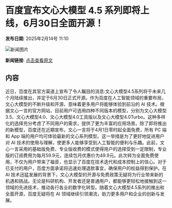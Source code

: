 # 百度宣布文心大模型 4.5 系列即将上线，6月30日全面开源！

**发布日期**: 2025年2月14号 11:10

![新闻图片](https://pic.chinaz.com/picmap/202306271640229861_0.jpg)

**新闻链接**: [点击查看原文](https://www.aibase.com/zh/news/15377)

## 内容

近日，百度在其官方渠道上宣布了令人瞩目的消息:文心大模型4.5系列将于未来几个月陆续推出，并定于6月30日正式开源。作为百度在人工智能领域的重要布局，文心大模型的不断升级和开源，意味着更多用户将能够体验到前沿的 AI 技术。根据文心一言的官方网站，目前用户可选用四种不同版本的模型，分别为文心大模型3.5、文心大模型4.0、文心大模型4.0工具版以及文心大模型4.0Turbo。这种多样化的选择充分考虑了不同用户的需求，提供了更为丰富的应用场景。除了即将推出的新模型，百度还在近期宣布，文心一言将于4月1日零时起全面免费，所有 PC 端和 App 端的用户均可体验最新的文心系列模型。这一举措是为了更好地促进用户对 AI 技术的使用与理解，使更多人能够享受到人工智能的便利与乐趣。此前，文心一言采用的基础版免费、专业版收费的模式使得用户的选择受到一定限制，专业版的订阅费用为每月59.9元，连续包月优惠价为49.9元。此次转为全面免费使用，不仅为用户带来了福音，也显示了百度在技术迭代和成本控制上的信心。对于已支付的用户，百度方面承诺将迅速处理退款事宜，确保用户的权益得到保护。在 AI 技术迅猛发展的背景下，文心大模型的开源与免费政策无疑将为行业带来新的机遇和挑战。无论是科研机构、开发者还是普通用户，都能够更轻松地接触到这一领域的先进技术，推动各行各业的数字化转型。随着文心大模型4.5系列的推出和全面开源，百度无疑将在 AI 领域继续引领潮流，助力更多用户和企业的创新与发展。

